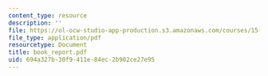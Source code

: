 ```yaml
---
content_type: resource
description: ''
file: https://ol-ocw-studio-app-production.s3.amazonaws.com/courses/15-066j-system-optimization-and-analysis-for-manufacturing-summer-2003/694a327b30f9411e84ec2b902ce27e95_book_report.pdf
file_type: application/pdf
resourcetype: Document
title: book_report.pdf
uid: 694a327b-30f9-411e-84ec-2b902ce27e95
---
```

